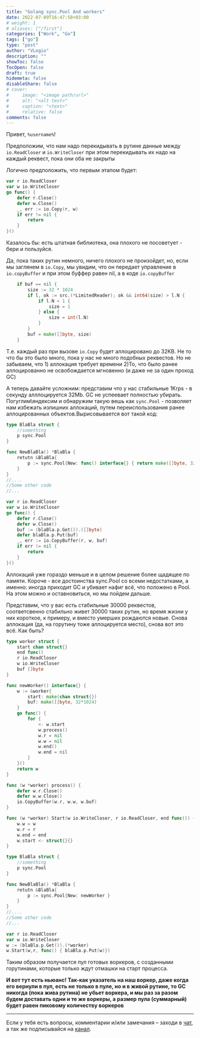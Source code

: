 ```yaml
---
title: "Golang sync.Pool And workers"
date: 2022-07-09T16:47:58+03:00
# weight: 1
# aliases: ["/first"]
categories: ["Work", "Go"]
tags: ["go"]
type: "post"
author: "VLegio"
description: ""
showToc: false
TocOpen: false
draft: true
hidemeta: false
disableShare: false
# cover:
#     image: "<image path/url>"
#     alt: "<alt text>"
#     caption: "<text>"
#     relative: false
comments: false
---
```


Привет, `%username%`!

Предположим, что нам надо перекидывать в рутине данные между `io.ReadCloser` и `io.WriteCloser` при этом перекидывать их надо на каждый реквест, пока они оба не закрыты

Логично предположить, что первым этапом будет:

```go
var r io.ReadCloser
var w io.WriteCloser
go func() {
	defer r.Close()
	defer w.Close()
	_, err := io.Copy(r, w)
	if err != nil {
		return
	}
}()
```


Казалось бы: есть штатная библиотека, она плохого не посоветует - бери и пользуйся.

Да, пока таких рутин немного, ничего плохого не произойдет, но, если мы заглянем в `io.Copy`, мы увидим, что он передает управление в `io.copyBuffer` и при этом буффер равен nil, а в коде `io.copyBuffer` 

```go
	if buf == nil {
		size := 32 * 1024
		if l, ok := src.(*LimitedReader); ok && int64(size) > l.N {
			if l.N < 1 {
				size = 1
			} else {
				size = int(l.N)
			}
		}
		buf = make([]byte, size)
	}
```

Т.е. каждый раз при вызове `io.Copy` будет аллоцировано до 32KB. Не то что бы это было много, пока у нас не много подобных реквестов. Но не забываем, что 1) аллокация требует времени 2)То, что было ранее аллоцированно не освобождается мгновенно (и даже не за один проход GC)

А теперь давайте усложним: представим что у нас стабильные 1Krps - в секунду алллоцируется 32Mb. GC не успеевает полностью убирать. Погуглим\яндексим и обнаружим такую вешь как `sync.Pool` - позволяет нам избежать излишних аллокаций, путем переиспользования ранее аллоцированных объектов.Вырисовывается вот такой код:

```go
type BlaBla struct {
	//something
	p sync.Pool
}

func NewBlaBla() *BlaBla {
	retutn &BlaBla{
		p := sync.Pool{New: func() interface{} { return make([]byte, 32*1024) }
	}
}
//....
//Some other code
//...

var r io.ReadCloser
var w io.WriteCloser
go func() {
	defer r.Close()
	defer w.Close()
	buf := (blaBla.p.Get()).([]byte)
	defer blaBla.p.Put(buf)
	_, err := io.CopyBuffer(r, w, buf)
	if err != nil {
		return
	}
}()

```
Аллокаций уже гораздо меньше и в целом решение более щадящее по памяти. Короче - все достоинства sync.Pool со всеми недостатками, а именно: иногда приходит GC и убивает нафиг всё, что положено в Pool. На этом можно и оставновиться, но мы пойдем дальше.

Представим, что у вас есть стабильные 30000 реквестов, соответсвенно стабильно живет 30000 такиx рутин, но время жизни у них короткое, к примеру, и вместо умерших рождаются новые. Снова аллокация (да, на горутину тоже аллоцируется место), снова вот это всё. Как быть?

```go
type worker struct {
	start chan struct{}
	end func()
	r io.ReadCloser
	w io.WriteCloser
	buf []byte
}

func newWorker() interface{} {
	w := &worker{
		start: make(chan struct{})
		buf: make([]byte, 32*1024)
	}
	go func() {
		for {
			<- w.start
			w.process()
			w.r = nil
			w.w = nil
			w.end()
			w.end = nil
		}
	}()
	return w
}

func (w *worker) process() {
	defer w.r.Close()
	defer w.w.Close()
	io.CopyBuffer(w.r, w.w, w.buf)
}

func (w *worker) Start(w io.WriteCloser, r io.ReadCloser, end func()) {
	w.w = w
	w.r = r
	w.end = end
	w.start <- struct{}{}
}

type BlaBla struct {
	//something
	p sync.Pool
}

func NewBlaBla() *BlaBla {
	retutn &BlaBla{
		p := sync.Pool{New: newWorker }
	}
}
//....
//Some other code
//...

var r io.ReadCloser
var w io.WriteCloser
w := (blaBla.p.Get()).(*worker)
w.Start(w,r, func() { blaBla.p.Put(w)})

```

Таким образом получается пул готовых воркеров, с созданными горутинами, которые только ждут отмашки на старт процесса. 

**И вот тут есть ньюанс! Так-как указатель на наш воркер, даже когда его вернули в пул, есть не только в пуле, но и в живой рутине, то GC никогда (пока жива рутина) не убьет воркера, и мы раз за разом будем доставать одни и те же воркеры, а размер пула (суммарный) будет равен пиковому количеству воркеров**


---
Если у тебя есть вопросы, комментарии и/или замечания – заходи в [чат](https://t.me/pero_legiona_chat), а так же подписывайся на [канал](https://t.me/pero_legiona).
